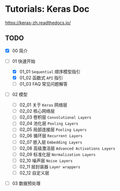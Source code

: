 # Tutorials: Keras Doc

https://keras-zh.readthedocs.io/

## TODO

- [x] 00 简介
- [ ] 01 快速开始
  - [x] 01_01 `Sequential` 顺序模型指引
  - [x] 01_02 函数式 `API` 指引
  - [ ] 01_03 FAQ 常见问题解答
- [ ] 02 模型
  - [ ] 02_01 关于 `Keras` 网络层
  - [ ] 02_02 核心网络层
  - [ ] 02_03 卷积层 `Convolutional Layers` 
  - [ ] 02_04 池化层 `Pooling Layers` 
  - [ ] 02_05 局部连接层 `Pooling Layers` 
  - [ ] 02_06 循环层 `Recurrent Layers` 
  - [ ] 02_07 嵌入层 `Embedding Layers` 
  - [ ] 02_08 高级激活层 `Advanced Activations Layers` 
  - [ ] 02_09 标准化层 `Normalization Layers` 
  - [ ] 02_10 噪声层 `Noise Layers` 
  - [ ] 02_11 层封装器 `Layer wrappers` 
  - [ ] 02_12 自定义层
- [ ] 03 数据预处理

